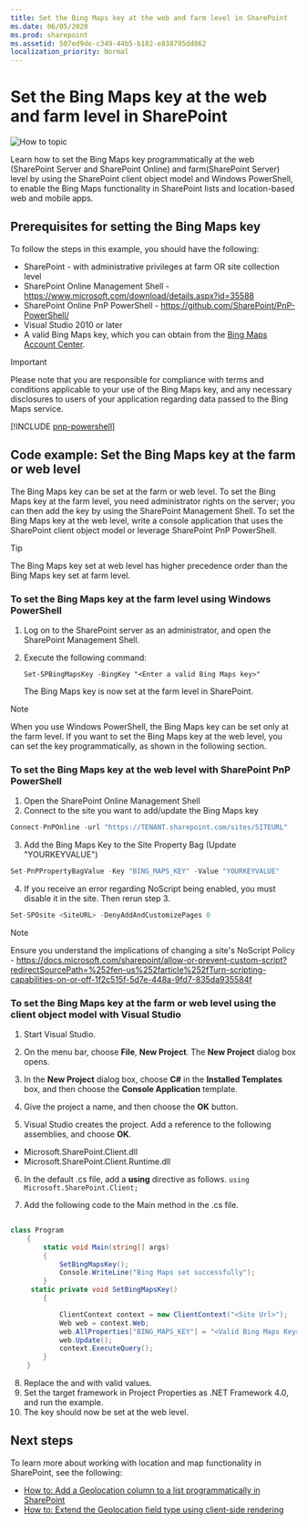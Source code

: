 ```yaml
---
title: Set the Bing Maps key at the web and farm level in SharePoint
ms.date: 06/05/2020
ms.prod: sharepoint
ms.assetid: 507ed9de-c349-44b5-b182-e838795dd862
localization_priority: Normal
---
```


# Set the Bing Maps key at the web and farm level in SharePoint

![How to topic](../images/mod_icon_howto.png)

Learn how to set the Bing Maps key programmatically at the web (SharePoint Server and SharePoint Online) and farm(SharePoint Server) level by using the SharePoint client object model and Windows PowerShell, to enable the Bing Maps functionality in SharePoint lists and location-based web and mobile apps.

## Prerequisites for setting the Bing Maps key
<a name="SP15Bing_prereq"> </a>

To follow the steps in this example, you should have the following:

- SharePoint - with administrative privileges at farm OR site collection level
- SharePoint Online Management Shell - https://www.microsoft.com/download/details.aspx?id=35588
- SharePoint Online PnP PowerShell - https://github.com/SharePoint/PnP-PowerShell/
- Visual Studio 2010 or later
- A valid Bing Maps key, which you can obtain from the  [Bing Maps Account Center](https://www.bingmapsportal.com/).

> [!IMPORTANT]
> Please note that you are responsible for compliance with terms and conditions applicable to your use of the Bing Maps key, and any necessary disclosures to users of your application regarding data passed to the Bing Maps service.

[!INCLUDE [pnp-powershell](../../includes/snippets/open-source/pnp-powershell.md)]

## Code example: Set the Bing Maps key at the farm or web level
<a name="SP15Setbing_farm"> </a>

The Bing Maps key can be set at the farm or web level. To set the Bing Maps key at the farm level, you need administrator rights on the server; you can then add the key by using the SharePoint Management Shell. To set the Bing Maps key at the web level, write a console application that uses the SharePoint client object model or leverage SharePoint PnP PowerShell.
  
> [!TIP]
> The Bing Maps key set at web level has higher precedence order than the Bing Maps key set at farm level. 

### To set the Bing Maps key at the farm level using Windows PowerShell


1. Log on to the SharePoint server as an administrator, and open the SharePoint Management Shell.
    
  
2. Execute the following command: 
    
     `Set-SPBingMapsKey -BingKey "<Enter a valid Bing Maps key>"`
    
    The Bing Maps key is now set at the farm level in SharePoint. 
    
> [!NOTE]
> When you use Windows PowerShell, the Bing Maps key can be set only at the farm level. If you want to set the Bing Maps key at the web level, you can set the key programmatically, as shown in the following section. 

### To set the Bing Maps key at the web level with SharePoint PnP PowerShell

1. Open the SharePoint Online Management Shell
2. Connect to the site you want to add/update the Bing Maps key

```csharp
Connect-PnPOnline -url "https://TENANT.sharepoint.com/sites/SITEURL"
```

3. Add the Bing Maps Key to the Site Property Bag (Update "YOURKEYVALUE")

```csharp
Set-PnPPropertyBagValue -Key "BING_MAPS_KEY" -Value "YOURKEYVALUE"
```

4. If you receive an error regarding NoScript being enabled, you must disable it in the site. Then rerun step 3.

```csharp
Set-SPOsite <SiteURL> -DenyAddAndCustomizePages 0
```
    
> [!NOTE]
> Ensure you understand the implications of changing a site's NoScript Policy - https://docs.microsoft.com/sharepoint/allow-or-prevent-custom-script?redirectSourcePath=%252fen-us%252farticle%252fTurn-scripting-capabilities-on-or-off-1f2c515f-5d7e-448a-9fd7-835da935584f


### To set the Bing Maps key at the farm or web level using the client object model with Visual Studio

1. Start Visual Studio.

2. On the menu bar, choose **File**, **New Project**. The **New Project** dialog box opens.
  
3. In the **New Project** dialog box, choose **C#** in the **Installed Templates** box, and then choose the **Console Application** template.

4. Give the project a name, and then choose the **OK** button.
  
5. Visual Studio creates the project. Add a reference to the following assemblies, and choose **OK**.
    
  - Microsoft.SharePoint.Client.dll
  - Microsoft.SharePoint.Client.Runtime.dll

6. In the default .cs file, add a **using** directive as follows.
     `using Microsoft.SharePoint.Client;`

7. Add the following code to the Main method in the .cs file.

```csharp
  
class Program
    {
        static void Main(string[] args)
        {
            SetBingMapsKey();
            Console.WriteLine("Bing Maps set successfully");
        }
     static private void SetBingMapsKey()
        {

            ClientContext context = new ClientContext("<Site Url>");
            Web web = context.Web;
            web.AllProperties["BING_MAPS_KEY"] = "<Valid Bing Maps Key>"
            web.Update();
            context.ExecuteQuery();
        }    
    }

```

8. Replace the <Site Url> and  _<Valid Bing Maps Key>_ with valid values.
9. Set the target framework in Project Properties as .NET Framework 4.0, and run the example.
10. The key should now be set at the web level. 

## Next steps
<a name="SP15Bing_nextsteps"> </a>

To learn more about working with location and map functionality in SharePoint, see the following:

-  [How to: Add a Geolocation column to a list programmatically in SharePoint](how-to-add-a-geolocation-column-to-a-list-programmatically-in-sharepoint.md)
-  [How to: Extend the Geolocation field type using client-side rendering](how-to-extend-the-geolocation-field-type-using-client-side-rendering.md)

